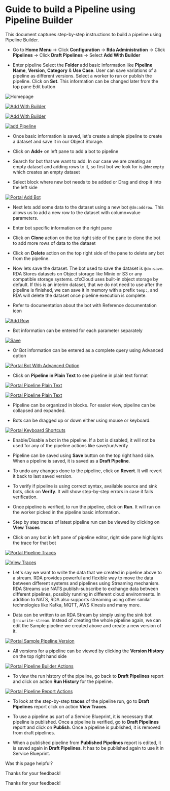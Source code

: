  



Guide to build a Pipeline using Pipeline Builder
================================================

This document captures step-by-step instructions to build a pipeline using Pipeline Builder.

*   Go to **Home Menu** -> Click **Configuration** -> **Rda Administration** -> Click **Pipelines** -> Click **Draft Pipelines** -> Select **Add With Builder**
    
*   Enter pipeline Select the **Folder** add basic information like **Pipeline Name**, **Version**, **Category** & **Use Case**. User can save variations of a pipeline as different versions. Select a worker to run or publish the pipeline. Click on **Set**. This information can be changed later from the top pane Edit button
    

![Homepage](https://bot-docs.cloudfabrix.io/images/guide/homepage.png)

[![Add With Builder](https://bot-docs.cloudfabrix.io/images/guide/add_with_builder.png)](/images/guide/add_with_builder.png)

[![Add With Builder](https://bot-docs.cloudfabrix.io/images/guide/add_with_builder1.png)](/images/guide/add_with_builder1.png)

[![add Pipeline](https://bot-docs.cloudfabrix.io/images/guide/add_pipeline.png)](/images/guide/add_pipeline.png)

*   Once basic information is saved, let's create a simple pipeline to create a dataset and save it in our Object Storage.
    
*   Click on **Add+** on left pane to add a bot to pipeline
    
*   Search for bot that we want to add. In our case we are creating an empty dataset and adding rows to it, so first bot we look for is `@dm:empty` which creates an empty dataset
    
*   Select block where new bot needs to be added or Drag and drop it into the left side
    

[![Portal Add Bot](https://bot-docs.cloudfabrix.io/images/guide/portal_add_bot1.png)](/images/guide/portal_add_bot1.png)

*   Next lets add some data to the dataset using a new bot `@dm:addrow`. This allows us to add a new row to the dataset with column=value parameters.
    
*   Enter bot specific information on the right pane
    
*   Click on **Clone** action on the top right side of the pane to clone the bot to add more rows of data to the dataset
    
*   Click on **Delete** action on the top right side of the pane to delete any bot from the pipeline.
    
*   Now lets save the dataset. The bot used to save the dataset is `@dm:save`. RDA Stores datasets on Object storage like Minio or S3 or any compatible storage systems. cfxCloud uses built-in object storage by default. If this is an interim dataset, that we do not need to use after the pipeline is finished, we can save it in memory with a prefix `temp:`, and RDA will delete the dataset once pipeline execution is complete.
    
*   Refer to documentation about the bot with Reference documentation icon
    

[![Add Row](https://bot-docs.cloudfabrix.io/images/guide/add_row.png)](/images/guide/add_row.png)

*   Bot information can be entered for each parameter separately

[![Save](https://bot-docs.cloudfabrix.io/images/guide/save.png)](/images/guide/save.png)

*   Or Bot information can be entered as a complete query using Advanced option

[![Portal Bot With Advanced Option](https://bot-docs.cloudfabrix.io/images/guide/advanced.png)](/images/guide/advanced.png)

*   Click on **Pipeline in Plain Text** to see pipeline in plain text format

[![Portal Pipeline Plain Text](https://bot-docs.cloudfabrix.io/images/guide/pipeline_in_plaintext.png)](/images/guide/pipeline_in_plaintext.png)

[![Portal Pipeline Plain Text](https://bot-docs.cloudfabrix.io/images/guide/pipeline_in_plaintext1.png)](/images/guide/pipeline_in_plaintext1.png)

*   Pipeline can be organized in blocks. For easier view, pipeline can be collapsed and expanded.
    
*   Bots can be dragged up or down either using mouse or keyboard.
    

[![Portal Keyboard Shortcuts](https://bot-docs.cloudfabrix.io/images/guide/portal_keyboard_shortcuts1.png)](/images/guide/portal_keyboard_shortcuts1.png)

*   Enable/Disable a bot in the pipeline. If a bot is disabled, it will not be used for any of the pipeline actions like save/run/verify
    
*   Pipeline can be saved using **Save** button on the top right hand side. When a pipeline is saved, it is saved as a **Draft Pipeline**.
    
*   To undo any changes done to the pipeline, click on **Revert**. It will revert it back to last saved version.
    
*   To verify if pipeline is using correct syntax, available source and sink bots, click on **Verify**. It will show step-by-step errors in case it fails verification.
    
*   Once pipeline is verified, to run the pipeline, click on **Run**. It will run on the worker picked in the pipeline basic information.
    
*   Step by step traces of latest pipeline run can be viewed by clicking on **View Traces**
    
*   Click on any bot in left pane of pipeline editor, right side pane highlights the trace for that bot
    

[![Portal Pipeline Traces](https://bot-docs.cloudfabrix.io/images/guide/run_viewtraces.png)](/images/guide/run_viewtraces.png)

[![View Traces](https://bot-docs.cloudfabrix.io/images/guide/view_traces.png)](/images/guide/view_traces.png)

*   Let's say we want to write the data that we created in pipeline above to a stream. RDA provides powerful and flexible way to move the data between different systems and pipelines using Streaming mechanism. RDA Streams use NATS publish-subscribe to exchange data between different pipelines, possibly running in different cloud environments. In addition to NATS, RDA also supports streaming using other similar technologies like Kafka, MQTT, AWS Kinesis and many more.
    
*   Data can be written to an RDA Stream by simply using the sink bot `@rn:write-stream`. Instead of creating the whole pipeline again, we can edit the Sample pipeline we created above and create a new version of it.
    

[![Portal Sample Pipeline Version](https://bot-docs.cloudfabrix.io/images/guide/portal_sample_pipeline_version.png)](/images/guide/portal_sample_pipeline_version.png)

*   All versions for a pipeline can be viewed by clicking the **Version History** on the top right hand side

[![Portal Pipeline Builder Actions](https://bot-docs.cloudfabrix.io/images/guide/portal_pipeline_builder_actions1.png)](/images/guide/portal_pipeline_builder_actions1.png)

*   To view the run history of the pipeline, go back to **Draft Pipelines** report and click on action **Run History** for the pipeline.

[![Portal Pipeline Report Actions](https://bot-docs.cloudfabrix.io/images/guide/portal_pipeline_report_actions1.png)](/images/guide/portal_pipeline_report_actions1.png)

*   To look at the step-by-step **traces** of the pipeline run, go to **Draft Pipelines** report click on action **View Traces**.
    
*   To use a pipeline as part of a Service Blueprint, it is necessary that pipeline is published. Once a pipeline is verified, go to **Draft Pipelines** report and click on **Publish**. Once a pipeline is published, it is removed from draft pipelines.
    
*   When a published pipeline from **Published Pipelines** report is edited, it is saved again in **Draft Pipelines**. It has to be published again to use it in Service Blueprint.
    

Was this page helpful?

Thanks for your feedback!

Thanks for your feedback!